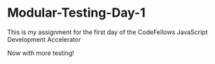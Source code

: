 # Modular-Testing-Day-1

This is my assignment for the first day of the CodeFellows JavaScript Development Accelerator

Now with more testing!
